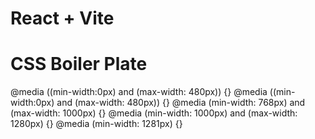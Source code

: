 # React + Vite

# CSS Boiler Plate
@media ((min-width:0px) and (max-width: 480px)) {}
@media ((min-width:0px) and (max-width: 480px)) {}
@media (min-width: 768px) and (max-width: 1000px) {}
@media (min-width: 1000px) and (max-width: 1280px) {}
@media (min-width: 1281px) {}
